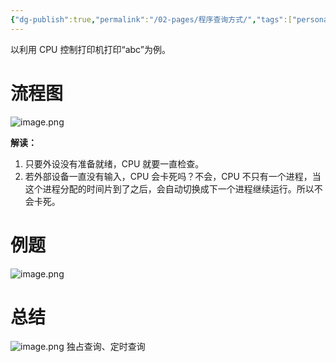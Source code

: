 ```yaml
---
{"dg-publish":true,"permalink":"/02-pages/程序查询方式/","tags":["personal/blog","计算机组成原理","概念"]}
---
```


以利用 CPU 控制打印机打印“abc”为例。
# 流程图
![image.png](https://yelanyanyu-img-bed.oss-cn-hangzhou.aliyuncs.com/img/blog/2024/07/20240716223622.png)

**解读：**
1. 只要外设没有准备就绪，CPU 就要一直检查。
2. 若外部设备一直没有输入，CPU 会卡死吗？不会，CPU 不只有一个进程，当这个进程分配的时间片到了之后，会自动切换成下一个进程继续运行。所以不会卡死。
# 例题
![image.png](https://yelanyanyu-img-bed.oss-cn-hangzhou.aliyuncs.com/img/blog/2024/07/20240716223618.png)

# 总结
![image.png](https://yelanyanyu-img-bed.oss-cn-hangzhou.aliyuncs.com/img/blog/2024/07/20240716223614.png)
独占查询、定时查询
